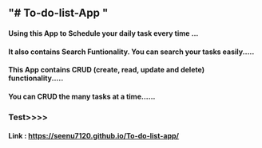 ## "# To-do-list-App " 

#### Using this App to Schedule your daily task every time ...

#### It also contains Search Funtionality. You can search your tasks easily..... 

#### This App contains CRUD (create, read, update and delete) functionality.....

#### You can CRUD the many tasks at a time......


### Test>>>>
#### Link : https://seenu7120.github.io/To-do-list-app/ 
